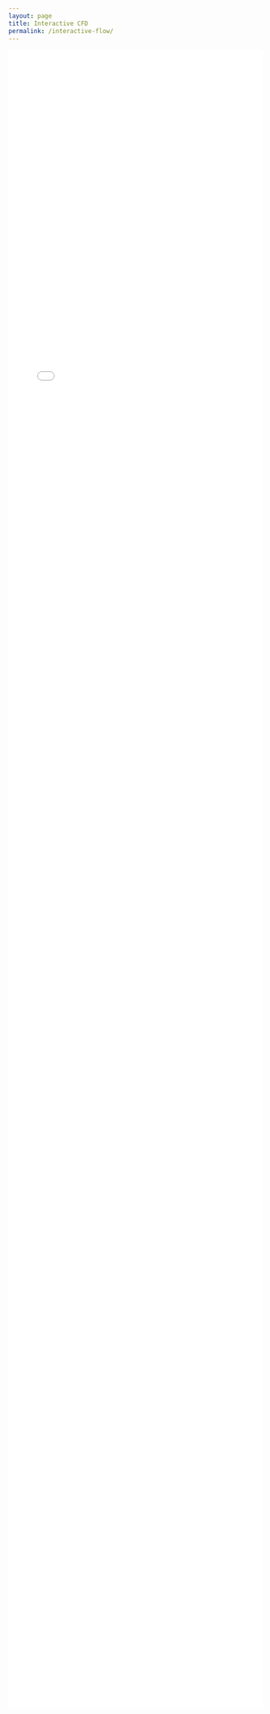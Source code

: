 ```yaml
---
layout: page
title: Interactive CFD
permalink: /interactive-flow/
---
```


<figure style="margin:0">
  <iframe
    src="{{ '/assets/flow/flow.html' | relative_url }}?v={{ site.time | date: '%s' }}"
    style="width:100%; height:82vh; border:0;"
    loading="eager"
    allowfullscreen
  ></iframe>
</figure>
